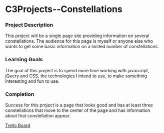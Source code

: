 # C3Projects--Constellations

### Project Description

This project will be a single page site providing information on several constellations.  The audience for this page is myself or anyone else who wants to get some basic information on a limited number of constellations.  

### Learning Goals

The goal of this project is to spend more time working with javascript, jQuery and CSS, the technologies I intend to use, to make something interesting and fun to use.

### Completion

Success for this project is a page that looks good and has at least three constellations that move to the center of the page and has information about that constellation appear.

[Trello Board](https://trello.com/b/1tBma8AR/constellations)
